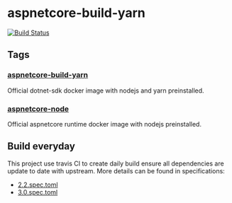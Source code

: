 # aspnetcore-build-yarn

[![Build Status](https://travis-ci.org/ZeekoZhu/aspnetcore-build-yarn.svg)](https://travis-ci.org/ZeekoZhu/aspnetcore-build-yarn)

## Tags

### [aspnetcore-build-yarn](https://hub.docker.com/r/zeekozhu/aspnetcore-build-yarn/)

Official dotnet-sdk docker image with nodejs and yarn preinstalled.

### [aspnetcore-node](https://hub.docker.com/r/zeekozhu/aspnetcore-node/)

Official aspnetcore runtime docker image with nodejs preinstalled.

## Build everyday

This project use travis CI to create daily build ensure all dependencies are update to date with upstream. More details can be found in specifications:

- [2.2.spec.toml](https://github.com/ZeekoZhu/aspnetcore-build-yarn/blob/master/daily/2.2/daily.spec.toml)
- [3.0.spec.toml](https://github.com/ZeekoZhu/aspnetcore-build-yarn/blob/master/daily/3.0/daily.spec.toml)
